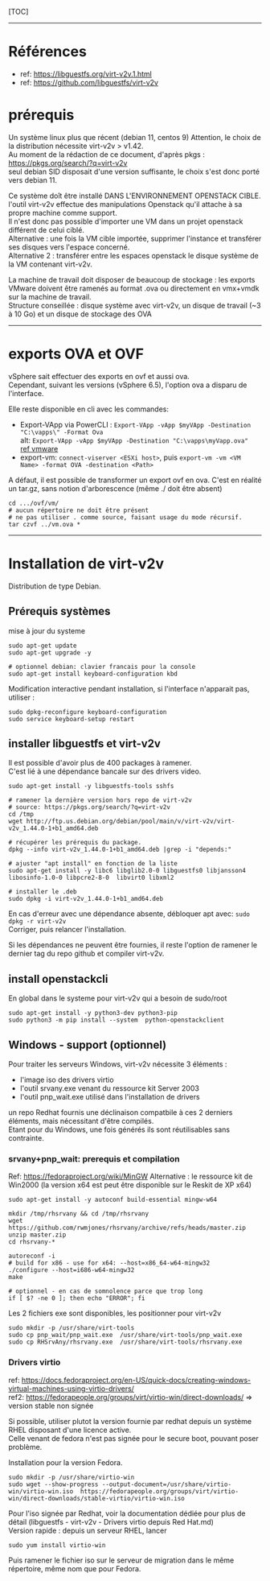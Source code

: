 [TOC]

---
# Références

* ref: https://libguestfs.org/virt-v2v.1.html
* ref: https://github.com/libguestfs/virt-v2v

# prérequis
Un système linux plus que récent (debian 11, centos 9)
Attention, le choix de la distribution nécessite virt-v2v > v1.42.  
Au moment de la rédaction de ce document, d'après pkgs : https://pkgs.org/search/?q=virt-v2v  
seul debian SID disposait d'une version suffisante, le choix s'est donc porté vers debian 11.


Ce système doît être installé DANS L'ENVIRONNEMENT OPENSTACK CIBLE.  
l'outil virt-v2v effectue des manipulations Openstack qu'il attache à sa propre machine comme support.  
Il n'est donc pas possible d'importer une VM dans un projet openstack différent de celui ciblé.  
Alternative : une fois la VM cible importée, supprimer l'instance et transférer ses disques vers l'espace concerné.  
Alternative 2 : transférer entre les espaces openstack le disque système de la VM contenant virt-v2v.  

La machine de travail doit disposer de beaucoup de stockage : les exports VMware doivent être ramenés au format .ova ou directement en vmx+vmdk sur la machine de travail.  
Structure conseillée : disque système avec virt-v2v, un disque de travail (~3 à 10 Go) et un disque de stockage des OVA

---
# exports OVA et OVF
vSphere sait effectuer des exports en ovf et aussi ova.  
Cependant, suivant les versions (vSphere 6.5), l'option ova a disparu de l'interface.  

Elle reste disponible en cli avec les commandes:  

* Export-VApp via PowerCLI : `Export-VApp -vApp $myVApp -Destination "C:\vapps\" -Format Ova`  
alt: `Export-VApp -vApp $myVApp -Destination "C:\vapps\myVapp.ova" `  
[ref vmware](https://developer.vmware.com/docs/powercli/latest/vmware.vimautomation.core/commands/export-vapp/#ExportVApp)  
* export-vm: `connect-viserver <ESXi host>`, puis `export-vm -vm <VM Name> -format OVA -destination <Path>`


A défaut, il est possible de transformer un export ovf en ova. C'est en réalité un tar.gz, sans notion d'arborescence (même ./ doit être absent)
```
cd .../ovf/vm/
# aucun répertoire ne doit être présent
# ne pas utiliser . comme source, faisant usage du mode récursif.
tar czvf ../vm.ova *
```

---
# Installation de virt-v2v

Distribution de type Debian. 

## Prérequis systèmes

mise à jour du systeme
```
sudo apt-get update
sudo apt-get upgrade -y

# optionnel debian: clavier francais pour la console 
sudo apt-get install keyboard-configuration kbd
```

Modification interactive pendant installation, si l'interface n'apparait pas, utiliser :  
```
sudo dpkg-reconfigure keyboard-configuration
sudo service keyboard-setup restart 
```

## installer libguestfs et virt-v2v

Il est possible d'avoir plus de 400 packages à ramener.  
C'est lié à une dépendance bancale sur des drivers video.
```
sudo apt-get install -y libguestfs-tools sshfs

# ramener la dernière version hors repo de virt-v2v
# source: https://pkgs.org/search/?q=virt-v2v
cd /tmp
wget http://ftp.us.debian.org/debian/pool/main/v/virt-v2v/virt-v2v_1.44.0-1+b1_amd64.deb

# récupérer les prérequis du package.
dpkg --info virt-v2v_1.44.0-1+b1_amd64.deb |grep -i "depends:"

# ajuster "apt install" en fonction de la liste
sudo apt-get install -y libc6 libglib2.0-0 libguestfs0 libjansson4 libosinfo-1.0-0 libpcre2-8-0  libvirt0 libxml2

# installer le .deb
sudo dpkg -i virt-v2v_1.44.0-1+b1_amd64.deb
```

En cas d'erreur avec une dépendance absente, débloquer apt avec:  `sudo dpkg -r virt-v2v`  
Corriger, puis relancer l'installation.  

Si les dépendances ne peuvent être fournies, il reste l'option de ramener le dernier tag du repo github et compiler virt-v2v.  


## install openstackcli

En global dans le systeme pour virt-v2v qui a besoin de sudo/root
```
sudo apt-get install -y python3-dev python3-pip
sudo python3 -m pip install --system  python-openstackclient
```

## Windows - support (optionnel)

Pour traiter les serveurs Windows, virt-v2v nécessite 3 éléments :
* l'image iso des drivers virtio
* l'outil srvany.exe venant du ressource kit Server 2003
* l'outil pnp_wait.exe utilisé dans l'installation de drivers

un repo Redhat fournis une déclinaison compatbile à ces 2 derniers éléments, mais nécessitant d'être compilés.  
Etant pour du Windows, une fois générés ils sont réutilisables sans contrainte.  

### srvany+pnp_wait: prerequis et compilation
Ref: https://fedoraproject.org/wiki/MinGW
Alternative : le ressource kit de Win2000 (la version x64 est peut être disponible sur le Reskit de XP x64)

```
sudo apt-get install -y autoconf build-essential mingw-w64

mkdir /tmp/rhsrvany && cd /tmp/rhsrvany 
wget https://github.com/rwmjones/rhsrvany/archive/refs/heads/master.zip
unzip master.zip
cd rhsrvany-*

autoreconf -i
# build for x86 - use for x64: --host=x86_64-w64-mingw32
./configure --host=i686-w64-mingw32 
make

# optionnel - en cas de somnolence parce que trop long
if [ $? -ne 0 ]; then echo "ERROR"; fi
```

Les 2 fichiers exe sont disponibles, les positionner pour virt-v2v
```
sudo mkdir -p /usr/share/virt-tools
sudo cp pnp_wait/pnp_wait.exe  /usr/share/virt-tools/pnp_wait.exe
sudo cp RHSrvAny/rhsrvany.exe  /usr/share/virt-tools/rhsrvany.exe
```

### Drivers virtio
ref: https://docs.fedoraproject.org/en-US/quick-docs/creating-windows-virtual-machines-using-virtio-drivers/  
ref2: https://fedorapeople.org/groups/virt/virtio-win/direct-downloads/  => version stable non signée

Si possible, utiliser plutot la version fournie par redhat depuis un système RHEL disposant d'une licence active.  
Celle venant de fedora n'est pas signée pour le secure boot, pouvant poser problème.  

Installation pour la version Fedora.
```
sudo mkdir -p /usr/share/virtio-win
sudo wget --show-progress --output-document=/usr/share/virtio-win/virtio-win.iso  https://fedorapeople.org/groups/virt/virtio-win/direct-downloads/stable-virtio/virtio-win.iso
```

Pour l'iso signée par Redhat, voir la documentation dédiée pour plus de détail (libguestfs - virt-v2v - Drivers virtio depuis Red Hat.md)  
Version rapide : depuis un serveur RHEL, lancer
```
sudo yum install virtio-win
```

Puis ramener le fichier iso sur le serveur de migration dans le même répertoire, même nom que pour Fedora.

